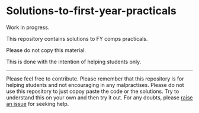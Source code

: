 # Solutions-to-first-year-practicals
Work in progress.

This repository contains solutions to FY comps practicals.

Please do not copy this material.

This is done with the intention of helping students only.

____


Please feel free to contribute. Please remember that this repository is for helping students and not encouraging in any malpractises. Please do not use this repository to just copoy paste the code or the solutions. Try to understand this on your own and then try it out. For any doubts, please [raise an issue](https://github.com/Aatmaj-Zephyr/Solutions-to-first-year-practicals/issues/new?assignees=Aatmaj-Zephyr&labels=Doubt&template=doubt.md&title=Doubt) for seeking help.

